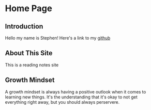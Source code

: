 # Home Page

## Introduction

Hello my name is Stephen! Here's a link to my [github](https://github.com/stephencastaneda)

## About This Site

This is a reading notes site

## Growth Mindset

A growth mindset is always having a positive outlook when it comes to learning new things. It's the understanding that it's okay to not get everything right away, but you should always perservere. 



